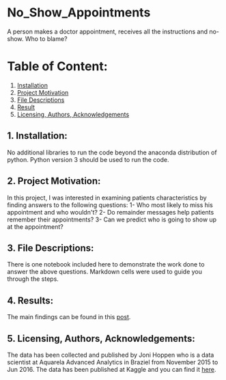 # No_Show_Appointments
A person makes a doctor appointment, receives all the instructions and no-show. Who to blame?

# Table of Content:
1. [Installation](#installation)
2. [Project Motivation](#motavation)
3. [File Descriptions](#f_descriptions)
4. [Result](#Result)
5. [Licensing, Authors, Acknowledgements](#licensing)

## 1. Installation: <a name="installation"></a>

No additional libraries to run the code beyond the anaconda distribution of python. Python version 3 should be used to run the code.


## 2. Project Motivation: <a name="motavation"></a>

In this project, I was interested in examining patients characteristics by finding answers to the following questions:
1- Who most likely to miss his appointment and who wouldn't?
2- Do remainder messages help patients remember their appointments?
3- Can we predict who is going to show up at the appointment?

## 3. File Descriptions: <a name="f_descriptions"></a>

There is one notebook included here to demonstrate the work done to answer the above questions. Markdown cells were used to guide you through the steps.

## 4. Results: <a name="Result"></a>

The main findings can be found in this [post](https://medium.com/@hiba.fallatah/can-we-guess-who-can-make-his-appointment-to-the-doctors-73ff70efeb70).

## 5. Licensing, Authors, Acknowledgements: <a name="licensing"></a>

The data has been collected and published by Joni Hoppen who is a data scientist at Aquarela Advanced Analytics in Braziel from November 2015 to Jun 2016. The data has been published at Kaggle and you can find it [here](https://www.kaggle.com/joniarroba/noshowappointments).

